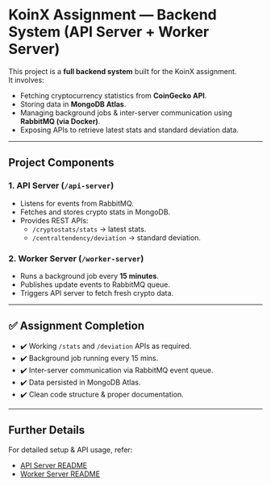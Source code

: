 #  KoinX Assignment — Backend System (API Server + Worker Server)

This project is a **full backend system** built for the KoinX assignment.  
It involves:
- Fetching cryptocurrency statistics from **CoinGecko API**.
- Storing data in **MongoDB Atlas**.
- Managing background jobs & inter-server communication using **RabbitMQ (via Docker)**.
- Exposing APIs to retrieve latest stats and standard deviation data.

---

##  Project Components

### 1. API Server (`/api-server`)
- Listens for events from RabbitMQ.
- Fetches and stores crypto stats in MongoDB.
- Provides REST APIs:
  - `/cryptostats/stats` → latest stats.
  - `/centraltendency/deviation` → standard deviation.

### 2. Worker Server (`/worker-server`)
- Runs a background job every **15 minutes**.
- Publishes update events to RabbitMQ queue.
- Triggers API server to fetch fresh crypto data.

---

## ✅ Assignment Completion
- ✔️ Working `/stats` and `/deviation` APIs as required.
- ✔️ Background job running every 15 mins.
- ✔️ Inter-server communication via RabbitMQ event queue.
- ✔️ Data persisted in MongoDB Atlas.
- ✔️ Clean code structure & proper documentation.

---

##  Further Details
For detailed setup & API usage, refer:
- [API Server README](./api-server/README.md)
- [Worker Server README](./worker-server/README.md)
